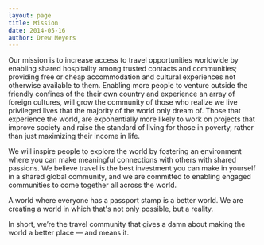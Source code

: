 ```yaml
---
layout: page
title: Mission
date: 2014-05-16
author: Drew Meyers
---
```


Our mission is to increase access to travel opportunities worldwide by enabling shared hospitality among trusted contacts and communities; providing free or cheap accommodation and cultural experiences not otherwise available to them. Enabling more people to venture outside the friendly confines of the their own country and experience an array of foreign cultures, will grow the community of those who realize we live privileged lives that the majority of the world only dream of. Those that experience the world, are exponentially more likely to work on projects that improve society and raise the standard of living for those in poverty, rather than just maximizing their income in life.

We will inspire people to explore the world by fostering an environment where you can make meaningful connections with others with shared passions. We believe travel is the best investment you can make in yourself in a shared global community, and we are committed to enabling engaged communities to come together all across the world.

A world where everyone has a passport stamp is a better world. We are creating a world in which that's not only possible, but a reality.

In short, we’re the travel community that gives a damn about making the world a better place — and means it.
